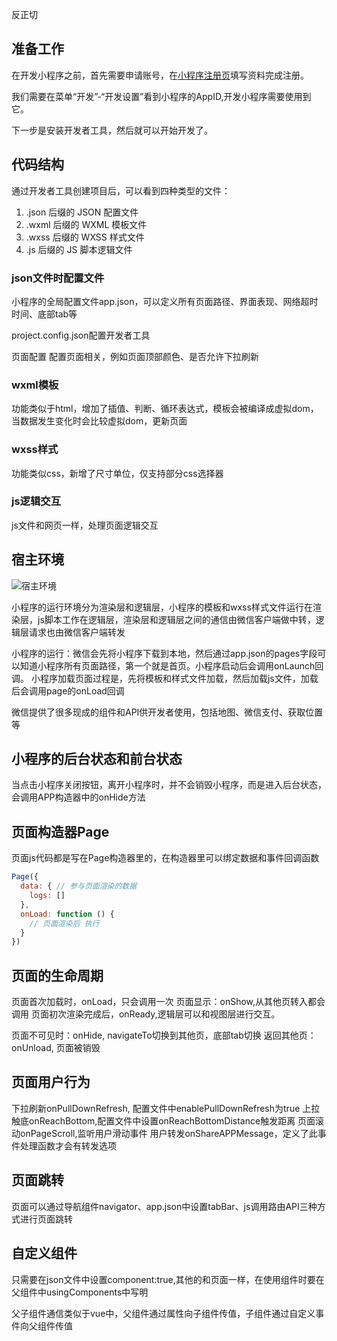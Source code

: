 反正切

## 准备工作

在开发小程序之前，首先需要申请账号，在[小程序注册页](https://mp.weixin.qq.com/wxopen/waregister?action=step1)填写资料完成注册。

我们需要在菜单“开发”-“开发设置”看到小程序的AppID,开发小程序需要使用到它。

下一步是安装开发者工具，然后就可以开始开发了。

## 代码结构

通过开发者工具创建项目后，可以看到四种类型的文件：
1. .json 后缀的 JSON 配置文件
2. .wxml 后缀的 WXML 模板文件
3. .wxss 后缀的 WXSS 样式文件
4. .js 后缀的 JS 脚本逻辑文件

### json文件时配置文件
小程序的全局配置文件app.json，可以定义所有页面路径、界面表现、网络超时时间、底部tab等

project.config.json配置开发者工具

页面配置 配置页面相关，例如页面顶部颜色、是否允许下拉刷新

### wxml模板

功能类似于html，增加了插值、判断、循环表达式，模板会被编译成虚拟dom，当数据发生变化时会比较虚拟dom，更新页面

### wxss样式

功能类似css，新增了尺寸单位，仅支持部分css选择器

### js逻辑交互

js文件和网页一样，处理页面逻辑交互

## 宿主环境

![宿主环境](https://res.wx.qq.com/wxdoc/dist/assets/img/4-1.ad156d1c.png)

小程序的运行环境分为渲染层和逻辑层，小程序的模板和wxss样式文件运行在渲染层，js脚本工作在逻辑层，渲染层和逻辑层之间的通信由微信客户端做中转，逻辑层请求也由微信客户端转发

小程序的运行：微信会先将小程序下载到本地，然后通过app.json的pages字段可以知道小程序所有页面路径，第一个就是首页。小程序启动后会调用onLaunch回调。
小程序加载页面过程是，先将模板和样式文件加载，然后加载js文件，加载后会调用page的onLoad回调

微信提供了很多现成的组件和API供开发者使用，包括地图、微信支付、获取位置等

## 小程序的后台状态和前台状态

当点击小程序关闭按钮，离开小程序时，并不会销毁小程序，而是进入后台状态，会调用APP构造器中的onHide方法

## 页面构造器Page
页面js代码都是写在Page构造器里的，在构造器里可以绑定数据和事件回调函数
```javascript
Page({
  data: { // 参与页面渲染的数据
    logs: []
  },
  onLoad: function () {
    // 页面渲染后 执行
  }
})
```

## 页面的生命周期

页面首次加载时，onLoad，只会调用一次
页面显示：onShow,从其他页转入都会调用
页面初次渲染完成后，onReady,逻辑层可以和视图层进行交互。

页面不可见时：onHide, navigateTo切换到其他页，底部tab切换
返回其他页：onUnload, 页面被销毁

## 页面用户行为
下拉刷新onPullDownRefresh, 配置文件中enablePullDownRefresh为true
上拉触底onReachBottom,配置文件中设置onReachBottomDistance触发距离
页面滚动onPageScroll,监听用户滑动事件
用户转发onShareAPPMessage，定义了此事件处理函数才会有转发选项

## 页面跳转

页面可以通过导航组件navigator、app.json中设置tabBar、js调用路由API三种方式进行页面跳转

## 自定义组件

只需要在json文件中设置component:true,其他的和页面一样，在使用组件时要在父组件中usingComponents中写明

父子组件通信类似于vue中，父组件通过属性向子组件传值，子组件通过自定义事件向父组件传值